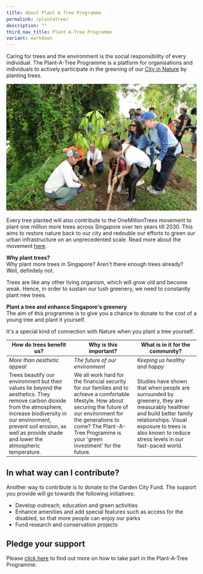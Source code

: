 ```yaml
---
title: About Plant A Tree Programme
permalink: /plantatree/
description: ""
third_nav_title: Plant-A-Tree Programme
variant: markdown
---
```

Caring for trees and the environment is the social responsibility of every individual. The Plant-A-Tree Programme is a platform for organisations and individuals to actively participate in the greening of our [City in Nature](https://www.nparks.gov.sg/who-we-are/city-in-nature-key-strategies) by planting trees.

![](/images/Tree%20Planting%20(Pls%20credit%20NParks)%20(1).jpeg)

Every tree planted will also contribute to the OneMillionTrees movement to plant one million more trees across Singapore over ten years till 2030. This aims to restore nature back to our city and redouble our efforts to green our urban infrastructure on an unprecedented scale. Read more about the movement&nbsp;[here](https://www.nparks.gov.sg/treessg/one-million-trees-movement).

**Why plant trees?**<br>
Why plant more trees in Singapore? Aren't there enough trees already? Well, definitely not.

Trees are like any other living organism, which will grow old and become weak. Hence, in order to sustain our lush greenery, we need to constantly plant new trees.

**Plant a tree and enhance Singapore's greenery**<br>
The aim of this programme is to give you a chance to donate to the cost of a young tree and plant it yourself.

It's a special kind of connection with Nature when you plant a tree yourself.



|**How do trees benefit us?** |**Why is this important?** |**What is in it for the community?** |
| -------- | -------- | -------- | 
| *More than aesthetic appeal* |*The future of our environment* |*Keeping us healthy and happy* |
|Trees beautify our environment but their values lie beyond the aesthetics. They remove carbon dioxide from the atmosphere, increase biodiversity in our environment, prevent soil erosion, as well as provide shade and lower the atmospheric temperature.|We all work hard for the financial security for our families and to achieve a comfortable lifestyle. How about securing the future of our environment for the generations to come? The Plant-A-Tree Programme is your 'green investment' for the future.|Studies have shown that when people are surrounded by greenery, they are measurably healthier and build better family relationships. Visual exposure to trees is also known to reduce stress levels in our fast-paced world.|

In what way can I contribute?
-----------------------------

Another way to contribute is to donate to the Garden City Fund. The support you provide will go towards the following initiatives:

*   Develop outreach, education and green activities
*   Enhance amenities and add special features such as access for the disabled, so that more people can enjoy our parks
*   Fund research and conservation projects

Pledge your support&nbsp;
--------------------

Please [click here](https://www.gardencityfund.gov.sg/our-programmes/plant-a-tree/howtotakepart/) to find out more on how to take part in the Plant-A-Tree Programme.